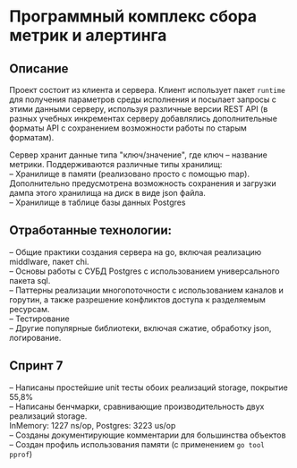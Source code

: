 # Программный комплекс сбора метрик и алертинга

## Описание

Проект состоит из клиента и сервера. Клиент использует пакет `runtime` для получения параметров среды исполнения и посылает запросы с этими данными серверу, используя различные версии REST API (в разных учебных инкрементах серверу добавлялись дополнительные форматы API с сохранением возможности работы по старым форматам).  

Сервер хранит данные типа "ключ/значение", где ключ – название метрики. Поддерживаются различные типы хранилищ:  
– Хранилище в памяти (реализовано просто с помощью map). Дополнительно предусмотрена возможность сохранения и загрузки дампа этого хранилища на диск в виде json файла.  
– Хранилище в таблице базы данных Postgres

## Отработанные технологии:  

– Общие практики создания сервера на go, включая реализацию middlware, пакет chi.  
– Основы работы с СУБД Postgres с использованием универсального пакета sql.   
– Паттерны реализации многопоточности с использованием каналов и горутин, а также разрешение конфликтов доступа к разделяемым ресурсам.  
– Тестирование  
– Другие популярные библиотеки, включая сжатие, обработку json, логирование.

## Спринт 7

– Написаны простейшие unit тесты обоих реализаций storage, покрытие 55,8%  
– Написаны бенчмарки, сравнивающие производительность двух реализаций storage.  
  InMemory: 1227 ns/op, Postgres: 3223 us/op  
– Созданы документирующие комментарии для большинства объектов  
– Создан профиль использования памяти (с применением `go tool pprof`)

